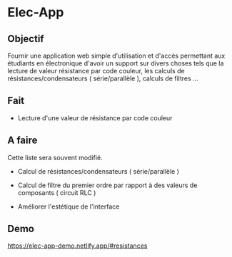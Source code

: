 # Elec-App

## Objectif
Fournir une application web simple d'utilisation et d'accès permettant aux étudiants en électronique d'avoir un support sur divers choses tels que la lecture de valeur résistance par code couleur, les calculs de résistances/condensateurs ( série/parallèle ), calculs de filtres ...

## Fait

- Lecture d'une valeur de résistance par code couleur

## A faire
Cette liste sera souvent modifié.

- Calcul de résistances/condensateurs ( série/parallèle )
- Calcul de filtre du premier ordre par rapport à des valeurs de composants ( circuit RLC )

- Améliorer l'estétique de l'interface

## Demo

https://elec-app-demo.netlify.app/#resistances
